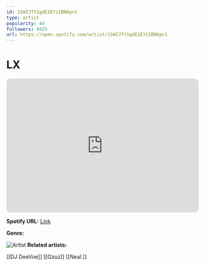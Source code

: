 ```yaml
---
id: 1SWIJTtSgdE1EYiIBN6pn1
type: artist
popularity: 44
followers: 9425
url: https://open.spotify.com/artist/1SWIJTtSgdE1EYiIBN6pn1
---
```

# LX

<iframe style="border-radius:12px" src="https://open.spotify.com/embed/artist/1SWIJTtSgdE1EYiIBN6pn1" width="100%" height="352" frameBorder="0" allowfullscreen="" allow="autoplay; clipboard-write; encrypted-media; fullscreen; picture-in-picture" loading="lazy"></iframe>

**Spotify URL:** [Link](https://open.spotify.com/artist/1SWIJTtSgdE1EYiIBN6pn1)

**Genre:** 

![Artist](https://i.scdn.co/image/ab67616d0000b273918c1f4bf206937a9f4f6707)
**Related artists:**

[[DJ DeeVoe]]
[[Gzuz]]
[[Neal.]]
